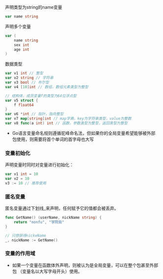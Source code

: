 声明类型为string的name变量
```go
var name string
```

声明多个变量
```go
var (
	name string
	sex int
	age int
)
```
数据类型
```go
var v1 int // 整型
var v2 string // 字符串
var v3 bool // 布尔型
var v4 [10]int // 数组，数组元素类型为整型

// 结构体，成员变量f的类型为64位浮点型
var v5 struct {
	f float64
}
var v6 *int // 指针，指向整型
var v7 map[string]int // map字典，key为字符串类型，value为整数
var v8 func(a int) int // 函数，参数类型为整型，返回类型为整型
```

* Go语言变量命名规则遵循驼峰命名法，但如果你的全局变量希望能够被外部包使用，则需要将首个单词的首字母也大写
### 变量初始化
声明变量时同时对变量进行初始化：
```go
var v1 int = 10
var v2 = 10
v3 := 10 // 推荐使用
```
### 匿名变量
匿名变量通过下划线_来声明，任何赋予它的值都会被丢弃。
```go
func GetName() (userName, nickName string) {
	return "nonfu", "学院街"
}

// 只想获得nickeName
_, nickName := GetName()
```

### 变量的作用域
* 如果一个变量在函数体外声明，则被认为是全局变量，可以在整个包甚至外部包
（变量名以大写字母开头）使用。